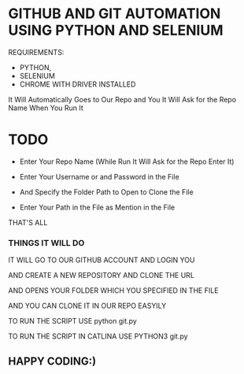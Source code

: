
# GITHUB AND GIT AUTOMATION USING PYTHON AND SELENIUM


REQUIREMENTS:
  * PYTHON,
  * SELENIUM
  * CHROME WITH DRIVER INSTALLED
  
  
 It Will Automatically Goes to Our Repo and You It Will Ask for the Repo Name When You Run It 
 
 # TODO
 
 * Enter Your Repo Name (While Run It Will Ask for the Repo Enter It)
 
 * Enter Your Username or and Password in the File
 
 * And Specify the Folder Path to Open to Clone the File
 
 * Enter Your Path in the File as Mention in the File
 
 THAT'S ALL 
 
 
 
### THINGS IT WILL DO 
 
 
 IT WILL GO TO OUR GITHUB ACCOUNT AND LOGIN YOU 
 
 AND CREATE A NEW REPOSITORY AND CLONE THE URL
 
 AND OPENS YOUR FOLDER WHICH YOU SPECIFIED IN THE FILE 
 
 AND YOU CAN CLONE IT IN OUR REPO EASYILY 
  
  
 TO RUN THE SCRIPT USE python git.py
 
 TO RUN THE SCRIPT IN CATLINA USE PYTHON3 git.py
 
 
 
##  HAPPY CODING:)
   
